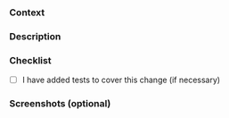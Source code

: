 ### Context
<!--- Add links to relevant tickets, issues, or discussions. Include a summary if necessary. --->

### Description

<!--- Provide a detailed description of the changes made in this pull request, including new features, bug fixes, or improvements.--->

### Checklist

- [ ] I have added tests to cover this change (if necessary)

### Screenshots (optional)
